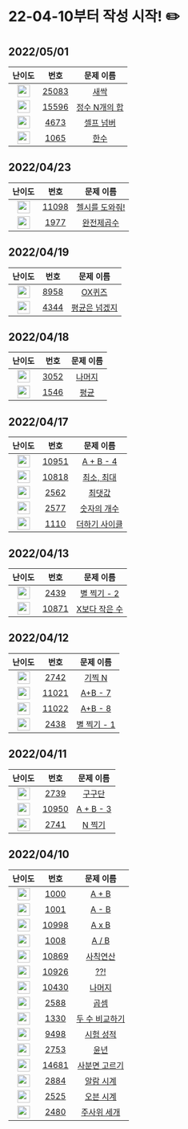 # 22-04-10부터 작성 시작! ✏️

## 2022/05/01

|                            난이도                            |                      번호                      |                       문제 이름                        |
| :----------------------------------------------------------: | :--------------------------------------------: | :----------------------------------------------------: |
| <img height="25px" width="25px" src="https://static.solved.ac/tier_small/1.svg"/> | [25083](https://www.acmicpc.net/problem/25083) |     [새싹](https://www.acmicpc.net/problem/25083)      |
| <img height="25px" width="25px" src="https://static.solved.ac/tier_small/4.svg"/> | [15596](https://www.acmicpc.net/problem/15596) | [정수 N개의 합](https://www.acmicpc.net/problem/15596) |
| <img height="25px" width="25px" src="https://static.solved.ac/tier_small/6.svg"/> |  [4673](https://www.acmicpc.net/problem/4673)  |   [셀프 넘버](https://www.acmicpc.net/problem/4673)    |
| <img height="25px" width="25px" src="https://static.solved.ac/tier_small/7.svg"/> |  [1065](https://www.acmicpc.net/problem/1065)  |      [한수](https://www.acmicpc.net/problem/1065)      |



## 2022/04/23

|                            난이도                            |                      번호                      |                        문제 이름                        |
| :----------------------------------------------------------: | :--------------------------------------------: | :-----------------------------------------------------: |
| <img height="25px" width="25px" src="https://static.solved.ac/tier_small/5.svg"/> | [11098](https://www.acmicpc.net/problem/11098) | [첼시를 도와줘!](https://www.acmicpc.net/problem/11098) |
| <img height="25px" width="25px" src="https://static.solved.ac/tier_small/5.svg"/> |  [1977](https://www.acmicpc.net/problem/1977)  |   [완전제곱수](https://www.acmicpc.net/problem/1977)    |



## 2022/04/19

|                            난이도                            |                     번호                     |                       문제 이름                       |
| :----------------------------------------------------------: | :------------------------------------------: | :---------------------------------------------------: |
| <img height="25px" width="25px" src="https://static.solved.ac/tier_small/4.svg"/> | [8958](https://www.acmicpc.net/problem/8958) |    [OX퀴즈](https://www.acmicpc.net/problem/8958)     |
| <img height="25px" width="25px" src="https://static.solved.ac/tier_small/5.svg"/> | [4344](https://www.acmicpc.net/problem/4344) | [평균은 넘겠지](https://www.acmicpc.net/problem/4344) |



## 2022/04/18

|                            난이도                            |                     번호                     |                   문제 이름                    |
| :----------------------------------------------------------: | :------------------------------------------: | :--------------------------------------------: |
| <img height="25px" width="25px" src="https://static.solved.ac/tier_small/4.svg"/> | [3052](https://www.acmicpc.net/problem/3052) | [나머지](https://www.acmicpc.net/problem/3052) |
| <img height="25px" width="25px" src="https://static.solved.ac/tier_small/5.svg"/> | [1546](https://www.acmicpc.net/problem/1546) |  [평균](https://www.acmicpc.net/problem/1546)  |



## 2022/04/17

|                            난이도                            |                      번호                      |                       문제 이름                       |
| :----------------------------------------------------------: | :--------------------------------------------: | :---------------------------------------------------: |
| <img height="25px" width="25px" src="https://static.solved.ac/tier_small/3.svg"/> | [10951](https://www.acmicpc.net/problem/10951) |  [A + B - 4](https://www.acmicpc.net/problem/10951)   |
| <img height="25px" width="25px" src="https://static.solved.ac/tier_small/3.svg"/> | [10818](https://www.acmicpc.net/problem/10818) |  [최소, 최대](https://www.acmicpc.net/problem/10818)  |
| <img height="25px" width="25px" src="https://static.solved.ac/tier_small/4.svg"/> |  [2562](https://www.acmicpc.net/problem/2562)  |    [최댓값](https://www.acmicpc.net/problem/2562)     |
| <img height="25px" width="25px" src="https://static.solved.ac/tier_small/4.svg"/> |  [2577](https://www.acmicpc.net/problem/2577)  |  [숫자의 개수](https://www.acmicpc.net/problem/2577)  |
| <img height="25px" width="25px" src="https://static.solved.ac/tier_small/5.svg"/> |  [1110](https://www.acmicpc.net/problem/1110)  | [더하기 사이클](https://www.acmicpc.net/problem/1110) |





## 2022/04/13

|                            난이도                            |                      번호                      |                       문제 이름                        |
| :----------------------------------------------------------: | :--------------------------------------------: | :----------------------------------------------------: |
| <img height="25px" width="25px" src="https://static.solved.ac/tier_small/3.svg"/> |  [2439](https://www.acmicpc.net/problem/2439)  |  [별 찍기 - 2](https://www.acmicpc.net/problem/2439)   |
| <img height="25px" width="25px" src="https://static.solved.ac/tier_small/3.svg"/> | [10871](https://www.acmicpc.net/problem/10871) | [X보다 작은 수](https://www.acmicpc.net/problem/10871) |



## 2022/04/12

|                            난이도                            |                      번호                      |                      문제 이름                      |
| :----------------------------------------------------------: | :--------------------------------------------: | :-------------------------------------------------: |
| <img height="25px" width="25px" src="https://static.solved.ac/tier_small/3.svg"/> |  [2742](https://www.acmicpc.net/problem/2742)  |   [기찍 N](https://www.acmicpc.net/problem/2742)    |
| <img height="25px" width="25px" src="https://static.solved.ac/tier_small/3.svg"/> | [11021](https://www.acmicpc.net/problem/11021) |  [A+B - 7](https://www.acmicpc.net/problem/11021)   |
| <img height="25px" width="25px" src="https://static.solved.ac/tier_small/3.svg"/> | [11022](https://www.acmicpc.net/problem/11022) |  [A+B - 8](https://www.acmicpc.net/problem/11022)   |
| <img height="25px" width="25px" src="https://static.solved.ac/tier_small/3.svg"/> |  [2438](https://www.acmicpc.net/problem/2438)  | [별 찍기 - 1](https://www.acmicpc.net/problem/2438) |



## 2022/04/11

|                            난이도                            |                      번호                      |                     문제 이름                      |
| :----------------------------------------------------------: | :--------------------------------------------: | :------------------------------------------------: |
| <img height="25px" width="25px" src="https://static.solved.ac/tier_small/3.svg"/> |  [2739](https://www.acmicpc.net/problem/2739)  |   [구구단](https://www.acmicpc.net/problem/2739)   |
| <img height="25px" width="25px" src="https://static.solved.ac/tier_small/3.svg"/> | [10950](https://www.acmicpc.net/problem/10950) | [A + B - 3](https://www.acmicpc.net/problem/10950) |
| <img height="25px" width="25px" src="https://static.solved.ac/tier_small/3.svg"/> |  [2741](https://www.acmicpc.net/problem/2741)  |   [N 찍기](https://www.acmicpc.net/problem/2741)   |



## 2022/04/10

|                            난이도                            |                      번호                      |                       문제 이름                        |
| :----------------------------------------------------------: | :--------------------------------------------: | :----------------------------------------------------: |
| <img height="25px" width="25px" src="https://static.solved.ac/tier_small/1.svg"/> |  [1000](https://www.acmicpc.net/problem/1000)  |     [A + B](https://www.acmicpc.net/problem/1000)      |
| <img height="25px" width="25px" src="https://static.solved.ac/tier_small/1.svg"/> |  [1001](https://www.acmicpc.net/problem/1001)  |     [A - B](https://www.acmicpc.net/problem/1001)      |
| <img height="25px" width="25px" src="https://static.solved.ac/tier_small/1.svg"/> | [10998](https://www.acmicpc.net/problem/10998) |     [A x B](https://www.acmicpc.net/problem/10998)     |
| <img height="25px" width="25px" src="https://static.solved.ac/tier_small/1.svg"/> |  [1008](https://www.acmicpc.net/problem/1008)  |     [A / B](https://www.acmicpc.net/problem/10008)     |
| <img height="25px" width="25px" src="https://static.solved.ac/tier_small/1.svg"/> | [10869](https://www.acmicpc.net/problem/10869) |   [사칙연산](https://www.acmicpc.net/problem/10869)    |
| <img height="25px" width="25px" src="https://static.solved.ac/tier_small/1.svg"/> | [10926](https://www.acmicpc.net/problem/10926) |      [??!](https://www.acmicpc.net/problem/10926)      |
| <img height="25px" width="25px" src="https://static.solved.ac/tier_small/1.svg"/> | [10430](https://www.acmicpc.net/problem/10430) |    [나머지](https://www.acmicpc.net/problem/10430)     |
| <img height="25px" width="25px" src="https://static.solved.ac/tier_small/2.svg"/> |  [2588](https://www.acmicpc.net/problem/2588)  |      [곱셈](https://www.acmicpc.net/problem/2588)      |
| <img height="25px" width="25px" src="https://static.solved.ac/tier_small/2.svg"/> |  [1330](https://www.acmicpc.net/problem/1330)  | [두 수 비교하기](https://www.acmicpc.net/problem/1330) |
| <img height="25px" width="25px" src="https://static.solved.ac/tier_small/2.svg"/> |  [9498](https://www.acmicpc.net/problem/9498)  |   [시험 성적](https://www.acmicpc.net/problem/9498)    |
| <img height="25px" width="25px" src="https://static.solved.ac/tier_small/2.svg"/> |  [2753](https://www.acmicpc.net/problem/2753)  |      [윤년](https://www.acmicpc.net/problem/2753)      |
| <img height="25px" width="25px" src="https://static.solved.ac/tier_small/2.svg"/> | [14681](https://www.acmicpc.net/problem/14681) | [사분면 고르기](https://www.acmicpc.net/problem/14681) |
| <img height="25px" width="25px" src="https://static.solved.ac/tier_small/3.svg"/> |  [2884](https://www.acmicpc.net/problem/2884)  |   [알람 시계](https://www.acmicpc.net/problem/2884)    |
| <img height="25px" width="25px" src="https://static.solved.ac/tier_small/2.svg"/> |  [2525](https://www.acmicpc.net/problem/2525)  |   [오븐 시계](https://www.acmicpc.net/problem/2525)    |
| <img height="25px" width="25px" src="https://static.solved.ac/tier_small/2.svg"/> |  [2480](https://www.acmicpc.net/problem/2480)  |  [주사위 세개](https://www.acmicpc.net/problem/2480)   |
